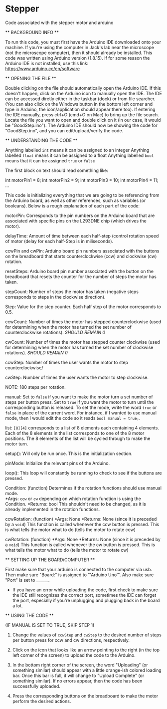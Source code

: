 # Stepper
Code associated with the stepper motor and arduino


** BACKGROUND INFO **

To run this code, you must first have the Arduino IDE downloaded onto 
your machine.  If you're using the computer in Jack's lab near the 
microscope (not the microscope computer), then it should already be 
installed.  This code was written using Arduino version (1.8.15).
If for some reason the Arduino IDE is not installed, use this link:
https://www.arduino.cc/en/software


** OPENING THE FILE **

Double clicking on the file should automatically open the Arduino IDE.
If this doesn't happen, click on the Arduino icon to manually open the IDE.
The IDE can be accessed diretly either in the taskbar (dock) or from file searcher.
(You can also click on the Windows button in the bottom left corner and type in 
Arduino, the icon/application should appear there too).
If entering the IDE manually, press ctrl+O (cmd+O on Mac) to bring up the
file search.  Locate the file you want to open and double click on it
(in our case, it would be "GoodStep.ino").
The Arduino IDE should now be showing the code for "GoodStep.ino", and you
can edit/upload/verify the code.



** UNDERSTANDING THE CODE **

Anything labelled `int` means it can be assigned to an integer
Anything labelled `float` means it can be assigned to a float
Anything labelled `bool` means that it can be assigned `true` or `false`

The first block on text should read something like:

int motorPin1 = 8;
int motorPin2 = 9;
int motorPin3 = 10;
int motorPin4 = 11;
...

This code is initializing everything that we are going to be referencing
from the Arduino board, as well as other references, such as variables (or booleans).
Below is a rough explanation of each part of the code:

motorPin: Corresponds to the pin numbers on the Arduino board that are
associated with specific pins on the L293DNE chip (which drives the motor).

delayTime: Amount of time between each half-step (control rotation speed of motor 
(delay for each half-Step is in miliseconds).

ccwPin and cwPin: Arduino board pin numbers associated with the buttons on the 
breadboard that starts counterclockwise (ccw) and clockwise (cw) rotation.

resetSteps: Arduino board pin number associated with the button on the 
breadboard that resets the counter for the number of steps the motor has taken.

stepCount: Number of steps the motor has taken (negative steps corresponds to 
steps in the clockwise direction).

Step: Value for the step counter.  Each half step of the motor corresponds to 0.5.

ccwCount: Number of times the motor has stepped counterclockwise (used for 
determining when the motor has turned the set number of counterclockwise rotations).
*SHOULD REMAIN 0*

cwCount: Number of times the motor has stepped counter clockwise (used for 
determining when the motor has turned the set number of clockwise rotations).
*SHOULD REMAIN 0*

ccwStep: Number of times the user wants the motor to step counterclockwise/

cwStep: Number of times the user wants the motor to step clockwise.

NOTE: 180 steps per rotation.

manual: Set to `false` if you want to make the motor turn a set number of 
steps per button press.  Set to `true` if you want the motor to turn until 
the corresponding button is released.  To set the mode, write the word 
`true` or `false` in place of the current word.  For instance, if I wanted 
to use manual mode, then I would edit the code so it reads 
`bool manual = true;`.

list: `[8][4]` corresponds to a list of 8 elements each containing 4 elements.
Each of the 8 elements in the list corresponds to one of the 8 motor positions.
The 8 elements of the list will be cycled through to make the motor turn.

setup(): Will only be run once.  This is the initialization section.

pinMode: Initialize the relevant pins of the Arduino.

loop():  This loop will constantly be running to check to see if the buttons
are pressed.

Condition: (function) Determines if the rotation functions should use manual mode.  
    *Args: `ccw` or `cw` depending on which rotation function is using the Condition.
    *Returns: bool 
This shouldn't need to be changed, as it is already implemented in the rotation 
functions.

ccwRotation: (function) 
    *Args: None
    *Returns: None (since it is preceded by a `void`)
This function is called whenever the ccw button is pressed.  This 
is what tells the motor what to do (tells the motor to rotate ccw)

cwRotation: (function) 
    *Args: None
    *Returns: None (since it is preceded by a `void`)
This function is called whenever the cw button is pressed.  This 
is what tells the motor what to do (tells the motor to rotate cw)



** SETTING UP THE BOARD/COMPUTER **

First make sure that your arduino is connected to the computer via usb.
Then make sure "Board:" is assigned to "'Arduino Uno'".
Also make sure "Port" is set to ______.

* If you have an error while uploading the code, first check to make sure
the IDE still recognizes the correct port, sometimes the IDE can forget the
port, especially if you're unplugging and plugging back in the board a lot.



** USING THE CODE **

(IF MANUAL IS SET TO TRUE, SKIP STEP 1)
1. Change the values of `ccwStep` and `cwStep` to the desired 
number of steps per button press for ccw and cw directions, respectively.

2. Click on the icon that looks like an arrow pointing to the right 
(in the top left corner of the screen) to upload the code to the 
Arduino.

3. In the bottom right corner of the screen, the word "Uploading"
(or something similar) should appear with a little orange-ish colored
loading bar.  Once this bar is full, it will change to "Upload Complete"
(or something similar).  If no errors appear, then the code has been
successfully uploaded.

4. Press the corresponding buttons on the breadboard to make 
the motor perform the desired actions.
